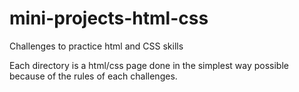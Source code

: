 # mini-projects-html-css
Challenges to practice html and CSS skills 

Each directory is a html/css page done in the simplest way possible because of the rules of each challenges.
